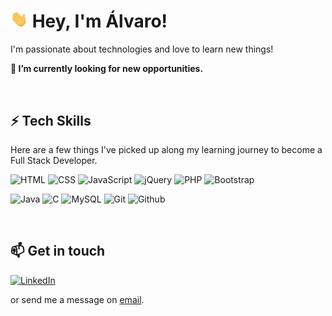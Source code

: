
<p>
  <h1> <img src="https://raw.githubusercontent.com/ABSphreak/ABSphreak/master/gifs/Hi.gif" width="28px"> Hey, I'm Álvaro! </h1>   
  <p> I'm passionate about technologies and love to learn new things! 
  
  <b> 🔭 I’m currently looking for new opportunities. </b> 
</p>
</p>
<br>
<p>
  <h2> ⚡ Tech Skills </h2>
  <p> Here are a few things I've picked up along my learning journey to become a Full Stack Developer. </p>

  ![HTML](https://img.shields.io/badge/HTML5-E34F26?style=for-the-badge&logo=html5&logoColor=white) 
  ![CSS](https://img.shields.io/badge/CSS-239120?&style=for-the-badge&logo=css3&logoColor=white) 
  ![JavaScript](https://img.shields.io/badge/JavaScript-F7DF1E?style=for-the-badge&logo=javascript&logoColor=black)
  ![jQuery](https://img.shields.io/badge/jquery-white?style=for-the-badge&logo=jquery&logoColor=black) 
  ![PHP](https://img.shields.io/badge/php-7454c4?&style=for-the-badge&logo=php&logoColor=white) 
  ![Bootstrap](https://img.shields.io/badge/bootstrap-purple?style=for-the-badge&logo=bootstrap&logoColor=white) 
  
  ![Java](https://img.shields.io/badge/Java-ED8B00?style=for-the-badge&logo=java&logoColor=white) 
  ![C](https://img.shields.io/badge/C_Sharp-ad2cc7?style=for-the-badge&logo=c&logoColor=white)
  ![MySQL](https://img.shields.io/badge/MySQL-blue?style=for-the-badge&logo=mysql&logoColor=white) 
  ![Git](https://img.shields.io/badge/git%20-%23F05033.svg?&style=for-the-badge&logo=git&logoColor=white) 
  ![Github](https://img.shields.io/badge/github%20-%23121011.svg?&style=for-the-badge&logo=github&logoColor=white) 
  
</p>
<br>
<p>
  <h2> 📫 Get in touch </h2>

  [![LinkedIn](https://img.shields.io/badge/LinkedIn-0077B5?style=for-the-badge&logo=linkedin&logoColor=white)](https://www.linkedin.com/in/devalvaro/) 
  
  or send me a message on [email](mailto:alvaroaugusto.carmo@gmail.com). 
</p>
